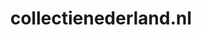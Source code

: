 ---
layout: post
title: "collectienederland.nl"
internal_url: "/dutchgov/collectienederland.nl.html"
subdomains_count: 4
all_subdomains_count: 4
urls_count: 4
ssl_rank: 0
http_rank: 25
url_link: /data/collectienederland.nl/urls.txt
all_subdomains_link: /data/collectienederland.nl/all_subdomains.txt
subdomains_link: /data/collectienederland.nl/subdomains.txt
categories: dutchgov
---